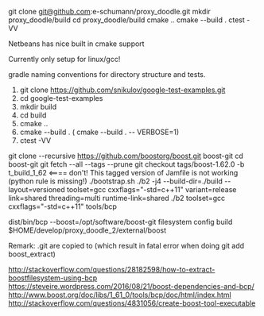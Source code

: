 git clone git@github.com:e-schumann/proxy_doodle.git
mkdir proxy_doodle/build
cd proxy_doodle/build
cmake ..
cmake --build .
ctest -VV 



Netbeans has nice built in cmake support

Currently only setup for linux/gcc!

gradle naming conventions for directory structure and tests.

1. git clone https://github.com/snikulov/google-test-examples.git
2. cd google-test-examples
3. mkdir build
4. cd build
5. cmake ..
6. cmake --build .       ( cmake --build . -- VERBOSE=1)
7. ctest -VV



git clone --recursive https://github.com/boostorg/boost.git boost-git
cd boost-git
git fetch --all --tags --prune
git checkout tags/boost-1.62.0 -b t_build_1_62   <==== don't! This tagged version of Jamfile is not working (python rule is missing!)
./bootstrap.sh
./b2 -j4 --build-dir=./build --layout=versioned toolset=gcc cxxflags="-std=c++11" variant=release link=shared threading=multi runtime-link=shared
./b2 toolset=gcc cxxflags="-std=c++11" tools/bcp

dist/bin/bcp --boost=/opt/software/boost-git filesystem config build $HOME/develop/proxy_doodle_2/external/boost

Remark: .git are copied to (which result in fatal error when doing git add boost_extract)


http://stackoverflow.com/questions/28182598/how-to-extract-boostfilesystem-using-bcp
https://steveire.wordpress.com/2016/08/21/boost-dependencies-and-bcp/
http://www.boost.org/doc/libs/1_61_0/tools/bcp/doc/html/index.html
http://stackoverflow.com/questions/4831056/create-boost-tool-executable

